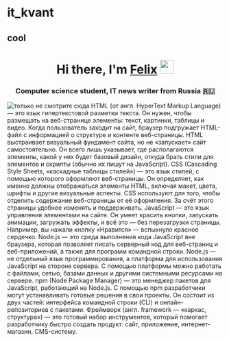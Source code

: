 # it_kvant
## cool
<h1 align="center">Hi there, I'm <a href="https://daniilshat.ru/" target="_blank">Felix</a> 
<img src="https://github.com/blackcater/blackcater/raw/main/images/Hi.gif" height="32"/></h1>
<h3 align="center">Computer science student, IT news writer from Russia 🇷🇺</h3>
<img src="путь к файлу" alt="только не смотрите сюда">
HTML (от англ. HyperText Markup Language) — это язык гипертекстовой разметки текста. Он нужен, чтобы размещать на веб-странице элементы: текст, картинки, таблицы и видео. Когда пользователь заходит на сайт, браузер подгружает HTML-файл с информацией о структуре и контенте веб-страницы. HTML выстраивает визуальный фундамент сайта, но не «запускает» сайт самостоятельно. Он всего лишь указывает, где располагаются элементы, какой у них будет базовый дизайн, откуда брать стили для элементов и скрипты (обычно их пишут на JavaScript). 
CSS (Cascading Style Sheets, «каскадные таблицы стилей») — это язык стилей, с помощью которого оформляют веб-страницы. Он определяет, как именно должны отображаться элементы HTML, включая макет, цвета, шрифты и другие визуальные аспекты. CSS используют для того, чтобы отделить содержание веб-страницы от её оформления. За счёт этого страницы удобнее изменять и поддерживать. 
JavaScript — это язык управления элементами на сайте. Он умеет красить кнопки, запускать анимации, загружать эффекты, и всё это — без перезагрузки страницы. Например, вы нажали кнопку «Нравится» — вспыхнуло красное сердечко.
Node.js — это среда выполнения кода JavaScript вне браузера, которая позволяет писать серверный код для веб-страниц и веб-приложений, а также для программ командной строки. Node.js — не отдельный язык программирования, а платформа для использования JavaScript на стороне сервера. С помощью платформы можно работать с файлами, сетью, базами данных и другими системными ресурсами на сервере.
npm (Node Package Manager) — это менеджер пакетов для JavaScript, работающий на Node.js. С помощью npm разработчики могут устанавливать готовые решения в свои проекты. Он состоит из двух частей: интерфейса командной строки (CLI) и онлайн-репозиториев с пакетами. 
Фреймворк (англ. framework — «каркас, структура») — это готовый набор инструментов, который помогает разработчику быстро создать продукт: сайт, приложение, интернет-магазин, CMS-систему. 
